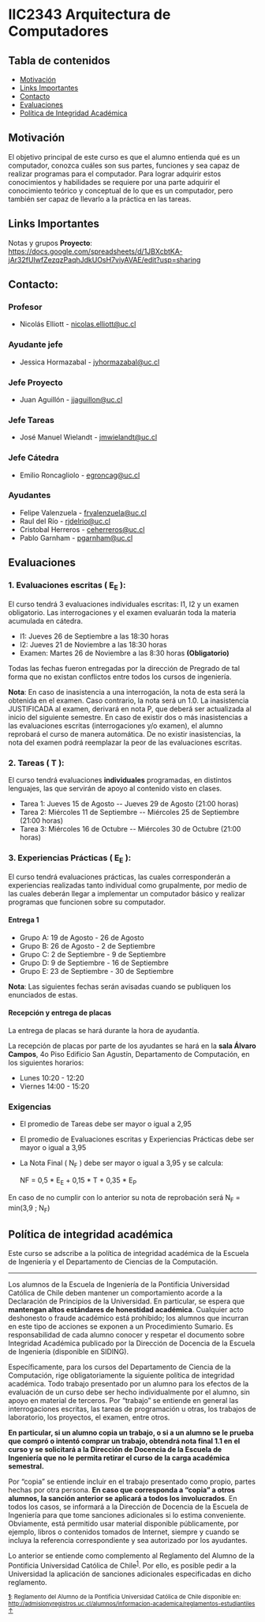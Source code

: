 # IIC2343 Arquitectura de Computadores

## Tabla de contenidos
 * [Motivación](#motivación)
 * [Links Importantes](#links-importantes)
 * [Contacto](#contacto)
 * [Evaluaciones](#evaluaciones)
 * [Política de Integridad Académica](#política-de-integridad-académica)

## Motivación
El objetivo principal de este curso es que el alumno entienda qué es un computador, conozca cuáles son
sus partes, funciones y sea capaz de realizar programas para el computador. Para lograr adquirir
estos conocimientos y habilidades se requiere por una parte adquirir el conocimiento teórico y conceptual de
lo que es un computador, pero también ser capaz de llevarlo a la práctica en las tareas.

## Links Importantes
Notas y grupos **Proyecto**: https://docs.google.com/spreadsheets/d/1JBXcbtKA-jAr32fUIwfZezqzPaqhJdkUOsH7viyAVAE/edit?usp=sharing

## Contacto:

### Profesor
- Nicolás Elliott - nicolas.elliott@uc.cl
### Ayudante jefe
- Jessica Hormazabal - jyhormazabal@uc.cl
### Jefe Proyecto
- Juan Aguillón - jjaguillon@uc.cl
### Jefe Tareas
- José Manuel Wielandt - jmwielandt@uc.cl
### Jefe Cátedra
- Emilio Roncagliolo - egroncag@uc.cl
### Ayudantes
- Felipe Valenzuela - frvalenzuela@uc.cl
- Raul del Río - rjdelrio@uc.cl
- Cristobal Herreros - ceherreros@uc.cl
- Pablo Garnham - pgarnham@uc.cl


## Evaluaciones

### 1. Evaluaciones escritas ( E<sub>E</sub> ):

El curso tendrá 3 evaluaciones individuales escritas: I1, I2 y un examen obligatorio. Las interrogaciones y el examen evaluarán toda la materia acumulada en cátedra.

* I1: Jueves 26 de Septiembre a las 18:30 horas
* I2: Jueves 21 de Noviembre a las 18:30 horas
* Examen: Martes 26 de Noviembre a las 8:30 horas **(Obligatorio)**

Todas las fechas fueron entregadas por la dirección de Pregrado de tal forma que no existan conflictos entre todos los cursos de ingeniería.

**Nota**: En caso de inasistencia a una interrogación, la nota de esta será la obtenida en el examen. Caso contrario, la nota será un 1.0. La inasistencia JUSTIFICADA al examen, derivará en nota P, que deberá ser actualizada al inicio del siguiente semestre. En caso de existir dos o más inasistencias a las evaluaciones escritas (interrogaciones y/o examen), el alumno reprobará el curso de manera automática. De no existir inasistencias, la nota del examen podrá reemplazar la peor de las evaluaciones escritas.

### 2. Tareas ( T ):

El curso tendrá evaluaciones **individuales** programadas, en distintos lenguajes, las que servirán de apoyo al contenido visto en clases.

* Tarea 1: Jueves 15 de Agosto -- Jueves 29 de Agosto (21:00 horas)
* Tarea 2: Miércoles 11 de Septiembre -- Miércoles 25 de Septiembre (21:00 horas)
* Tarea 3: Miércoles 16 de Octubre -- Miércoles 30 de Octubre (21:00 horas)

### 3. Experiencias Prácticas ( E<sub>E</sub> ):

El curso tendrá evaluaciones prácticas, las cuales corresponderán a experiencias realizadas tanto individual como grupalmente, por medio de las cuales deberán llegar a implementar un computador básico y realizar programas que funcionen sobre su computador.

#### Entrega 1 

* Grupo A: 19 de Agosto - 26 de Agosto
* Grupo B: 26 de Agosto - 2 de Septiembre
* Grupo C: 2 de Septiembre - 9 de Septiembre
* Grupo D: 9 de Septiembre - 16 de Septiembre
* Grupo E: 23 de Septiembre - 30 de Septiembre

**Nota**: Las siguientes fechas serán avisadas cuando se publiquen los enunciados de estas.



#### Recepción y entrega de placas

La entrega de placas se hará durante la hora de ayudantía. 

La recepción de placas por parte de los ayudantes se hará en la **sala Álvaro Campos**, 4o Piso Edificio San Agustín, Departamento de Computación, en los siguientes horarios:

- Lunes 10:20 - 12:20
- Viernes 14:00 - 15:20



### Exigencias

* El promedio de Tareas debe ser mayor o igual a 2,95
* El promedio de Evaluaciones escritas y Experiencias Prácticas debe ser mayor o igual a 3,95
* La Nota Final ( N<sub>F</sub> ) debe ser mayor o igual a 3,95 y se calcula:
  
     NF = 0,5 * E<sub>E</sub> + 0,15 * T + 0,35 * E<sub>P</sub>
     

En caso de no cumplir con lo anterior su nota de reprobación será N<sub>F</sub> = min(3,9 ; N<sub>F</sub>)

## Política de integridad académica
Este curso se adscribe a la política de integridad académica de la Escuela de Ingeniería y el Departamento de Ciencias de la Computación.

---

Los alumnos de la Escuela de Ingeniería de la Pontificia Universidad Católica de Chile deben mantener un comportamiento acorde a la Declaración de Principios de la Universidad.  En particular, se espera que **mantengan altos estándares de honestidad académica**.  Cualquier acto deshonesto o fraude académico está prohibido; los alumnos que incurran en este tipo de acciones se exponen a un Procedimiento Sumario. Es responsabilidad de cada alumno conocer y respetar el documento sobre Integridad Académica publicado por la Dirección de Docencia de la Escuela de Ingeniería (disponible en SIDING).

Específicamente, para los cursos del Departamento de Ciencia de la Computación, rige obligatoriamente la siguiente política de integridad académica. Todo trabajo presentado por un alumno para los efectos de la evaluación de un curso debe ser hecho individualmente por el alumno, sin apoyo en material de terceros.  Por “trabajo” se entiende en general las interrogaciones escritas, las tareas de programación u otras, los trabajos de laboratorio, los proyectos, el examen, entre otros.

**En particular, si un alumno copia un trabajo, o si a un alumno se le prueba que compró o intentó comprar un trabajo, obtendrá nota final 1.1 en el curso y se solicitará a la Dirección de Docencia de la Escuela de Ingeniería que no le permita retirar el curso de la carga académica semestral.**

Por “copia” se entiende incluir en el trabajo presentado como propio, partes hechas por otra persona.  **En caso que corresponda a “copia” a otros alumnos, la sanción anterior se aplicará a todos los involucrados**.  En todos los casos, se informará a la Dirección de Docencia de la Escuela de Ingeniería para que tome sanciones adicionales si lo estima conveniente. Obviamente, está permitido usar material disponible públicamente, por ejemplo, libros o contenidos tomados de Internet, siempre y cuando se incluya la referencia correspondiente y sea autorizado por los ayudantes.

Lo anterior se entiende como complemento al Reglamento del Alumno de la Pontificia Universidad Católica de 
Chile<sup><a name="pucCLBack">[1](#pucCL)</a></sup>.  Por ello, es posible pedir a la Universidad la aplicación de sanciones adicionales especificadas en dicho reglamento.

<sub>**<a name="pucCL">[1](#pucCL)</a>**: Reglamento del Alumno de la Pontificia Universidad Católica de Chile disponible en: http://admisionyregistros.uc.cl/alumnos/informacion-academica/reglamentos-estudiantiles [&#8593;](#pucCLBack)</sub>
